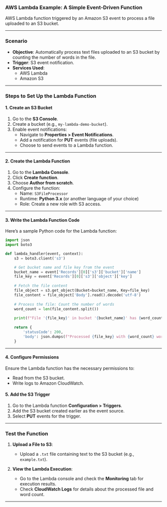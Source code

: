 ### **AWS Lambda Example: A Simple Event-Driven Function**

AWS Lambda function triggered by an Amazon S3 event to process a file uploaded to an S3 bucket.

---

### **Scenario**
- **Objective**: Automatically process text files uploaded to an S3 bucket by counting the number of words in the file.
- **Trigger**: S3 event notification.
- **Services Used**:
  - AWS Lambda
  - Amazon S3

---

### **Steps to Set Up the Lambda Function**

#### **1. Create an S3 Bucket**
1. Go to the **S3 Console**.
2. Create a bucket (e.g., `my-lambda-demo-bucket`).
3. Enable event notifications:
   - Navigate to **Properties > Event Notifications**.
   - Add a notification for **PUT** events (file uploads).
   - Choose to send events to a Lambda function.

---

#### **2. Create the Lambda Function**
1. Go to the **Lambda Console**.
2. Click **Create function**.
3. Choose **Author from scratch**.
4. Configure the function:
   - Name: `S3FileProcessor`
   - Runtime: **Python 3.x** (or another language of your choice)
   - Role: Create a new role with S3 access.

---

#### **3. Write the Lambda Function Code**
Here’s a sample Python code for the Lambda function:

```python
import json
import boto3

def lambda_handler(event, context):
    s3 = boto3.client('s3')

    # Get bucket name and file key from the event
    bucket_name = event['Records'][0]['s3']['bucket']['name']
    file_key = event['Records'][0]['s3']['object']['key']
    
    # Fetch the file content
    file_object = s3.get_object(Bucket=bucket_name, Key=file_key)
    file_content = file_object['Body'].read().decode('utf-8')
    
    # Process the file: Count the number of words
    word_count = len(file_content.split())
    
    print(f"File '{file_key}' in bucket '{bucket_name}' has {word_count} words.")
    
    return {
        'statusCode': 200,
        'body': json.dumps(f"Processed {file_key} with {word_count} words.")
    }
```

---

#### **4. Configure Permissions**
Ensure the Lambda function has the necessary permissions to:
- Read from the S3 bucket.
- Write logs to Amazon CloudWatch.

#### **5. Add the S3 Trigger**
1. Go to the Lambda function **Configuration > Triggers**.
2. Add the S3 bucket created earlier as the event source.
3. Select **PUT** events for the trigger.

---

### **Test the Function**

1. **Upload a File to S3**:
   - Upload a `.txt` file containing text to the S3 bucket (e.g., `example.txt`).
   
2. **View the Lambda Execution**:
   - Go to the Lambda console and check the **Monitoring** tab for execution results.
   - Check **CloudWatch Logs** for details about the processed file and word count.

---
